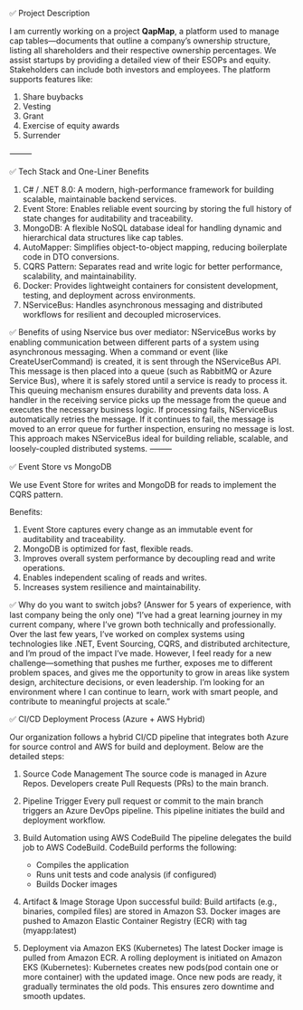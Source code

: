 ✅ Project Description

I am currently working on a project **QapMap**, a platform used to manage cap tables—documents that outline a company’s ownership structure, listing all shareholders and their respective ownership percentages.
We assist startups by providing a detailed view of their ESOPs and equity. Stakeholders can include both investors and employees.
The platform supports features like:
1. Share buybacks
2. Vesting
3. Grant
3. Exercise of equity awards
4. Surrender

⸻

✅ Tech Stack and One-Liner Benefits
1. C# / .NET 8.0: A modern, high-performance framework for building scalable, maintainable backend services.
2. Event Store: Enables reliable event sourcing by storing the full history of state changes for auditability and traceability.
3. MongoDB: A flexible NoSQL database ideal for handling dynamic and hierarchical data structures like cap tables.
4. AutoMapper: Simplifies object-to-object mapping, reducing boilerplate code in DTO conversions.
5. CQRS Pattern: Separates read and write logic for better performance, scalability, and maintainability.
6. Docker: Provides lightweight containers for consistent development, testing, and deployment across environments.
7. NServiceBus: Handles asynchronous messaging and distributed workflows for resilient and decoupled microservices.

✅ Benefits of using Nservice bus over mediator:
NServiceBus works by enabling communication between different parts of a system using asynchronous messaging. When a command or event (like CreateUserCommand) is created, it is sent through the NServiceBus API. This message is then placed into a queue (such as RabbitMQ or Azure Service Bus), where it is safely stored until a service is ready to process it. This queuing mechanism ensures durability and prevents data loss. A handler in the receiving service picks up the message from the queue and executes the necessary business logic. If processing fails, NServiceBus automatically retries the message. If it continues to fail, the message is moved to an error queue for further inspection, ensuring no message is lost. This approach makes NServiceBus ideal for building reliable, scalable, and loosely-coupled distributed systems.
⸻

✅ Event Store vs MongoDB

We use Event Store for writes and MongoDB for reads to implement the CQRS pattern.

Benefits:
1. Event Store captures every change as an immutable event for auditability and traceability.
2. MongoDB is optimized for fast, flexible reads.
3. Improves overall system performance by decoupling read and write operations.
4. Enables independent scaling of reads and writes.
5. Increases system resilience and maintainability.


✅ Why do you want to switch jobs? (Answer for 5 years of experience, with last company being the only one)
“I’ve had a great learning journey in my current company, where I’ve grown both technically and professionally. 
Over the last few years, I’ve worked on complex systems using technologies like .NET, Event Sourcing, CQRS, and distributed 
architecture, and I’m proud of the impact I’ve made.
However, I feel ready for a new challenge—something that pushes me further, exposes me to different problem spaces, and gives me the
opportunity to grow in areas like system design, architecture decisions, or even leadership.
I’m looking for an environment where I can continue to learn, work with smart people, and contribute to meaningful projects at scale.”

✅ CI/CD Deployment Process (Azure + AWS Hybrid)

Our organization follows a hybrid CI/CD pipeline that integrates both Azure for source control and AWS for build and deployment. Below are the detailed steps:
1. Source Code Management
   The source code is managed in Azure Repos.
   Developers create Pull Requests (PRs) to the main branch.

2. Pipeline Trigger
   Every pull request or commit to the main branch triggers an Azure DevOps pipeline.
   This pipeline initiates the build and deployment workflow.

3. Build Automation using AWS CodeBuild
   The pipeline delegates the build job to AWS CodeBuild.
   CodeBuild performs the following:
     - Compiles the application
     - Runs unit tests and code analysis (if configured)
     - Builds Docker images

4. Artifact & Image Storage
   Upon successful build:
   Build artifacts (e.g., binaries, compiled files) are stored in Amazon S3.
   Docker images are pushed to Amazon Elastic Container Registry (ECR) with tag (myapp:latest)

5. Deployment via Amazon EKS (Kubernetes)
   The latest Docker image is pulled from Amazon ECR.
   A rolling deployment is initiated on Amazon EKS (Kubernetes):
   Kubernetes creates new pods(pod contain one or more container) with the updated image.
   Once new pods are ready, it gradually terminates the old pods.
   This ensures zero downtime and smooth updates.
